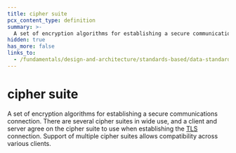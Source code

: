 ```yaml
---
title: cipher suite
pcx_content_type: definition
summary: >-
  A set of encryption algorithms for establishing a secure communications connection. There are several cipher suites in wide use, and a client and server agree on the cipher suite to use when establishing the [TLS](/fundamentals/design-and-architecture/standards-based/data-standards/tls) connection. Support of multiple cipher suites allows compatibility across various clients.
hidden: true
has_more: false
links_to:
  - /fundamentals/design-and-architecture/standards-based/data-standards/tls
---
```


<!-- This document is an original CloudFlare Document from which the cloudflare links are removed. -->

# cipher suite

A set of encryption algorithms for establishing a secure communications connection. There are several cipher suites in wide use, and a client and server agree on the cipher suite to use when establishing the [TLS](/fundamentals/design-and-architecture/standards-based/data-standards/tls) connection. Support of multiple cipher suites allows compatibility across various clients.
